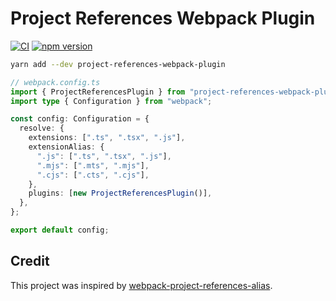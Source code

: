 # Project References Webpack Plugin

[![CI](https://github.com/neetly/project-references-webpack-plugin/actions/workflows/ci.yml/badge.svg)](https://github.com/neetly/project-references-webpack-plugin/actions/workflows/ci.yml)
[![npm version](https://img.shields.io/npm/v/project-references-webpack-plugin)](https://www.npmjs.com/package/project-references-webpack-plugin)

```sh
yarn add --dev project-references-webpack-plugin
```

```ts
// webpack.config.ts
import { ProjectReferencesPlugin } from "project-references-webpack-plugin";
import type { Configuration } from "webpack";

const config: Configuration = {
  resolve: {
    extensions: [".ts", ".tsx", ".js"],
    extensionAlias: {
      ".js": [".ts", ".tsx", ".js"],
      ".mjs": [".mts", ".mjs"],
      ".cjs": [".cts", ".cjs"],
    },
    plugins: [new ProjectReferencesPlugin()],
  },
};

export default config;
```

## Credit

This project was inspired by [webpack-project-references-alias](https://github.com/microsoft/webpack-project-references-alias).
